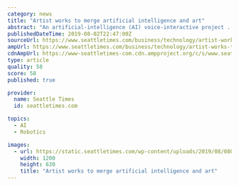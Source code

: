 ```yaml
---
category: news
title: "Artist works to merge artificial intelligence and art"
abstract: "An artificial-intelligence (AI) voice-interactive project ... of the idea for “Not the Only One” after stumbling upon a YouTube video of Bina48, an AI robot based on a composite of conversations with Bina Rothblatt, co-founder of the nonprofit Terasem ..."
publishedDateTime: 2019-08-02T22:47:00Z
sourceUrl: https://www.seattletimes.com/business/technology/artist-works-to-merge-artificial-intelligence-and-art/
ampUrl: https://www.seattletimes.com/business/technology/artist-works-to-merge-artificial-intelligence-and-art/?amp=1
cdnAmpUrl: https://www-seattletimes-com.cdn.ampproject.org/c/s/www.seattletimes.com/business/technology/artist-works-to-merge-artificial-intelligence-and-art/?amp=1
type: article
quality: 58
score: 58
published: true

provider:
  name: Seattle Times
  id: seattletimes.com

topics:
  - AI
  - Robotics

images:
  - url: https://static.seattletimes.com/wp-content/uploads/2019/08/08022019_AIart_152338-1200x630.jpg
    width: 1200
    height: 630
    title: "Artist works to merge artificial intelligence and art"
---
```

